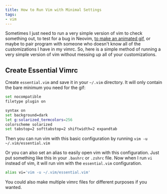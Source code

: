 ```yaml
---
title: How to Run Vim with Minimal Settings
tags:
- vim
---
```


Sometimes I just need to run a very simple version of vim to check something out, to test for a bug in Neovim, [to make an animated gif](../how-to-create-vim-animated-gif/), or maybe to pair program with someone who doesn't know all of the customizations I have in my vimrc. So, here is a simple method of running a very simple version of vim without messing up all of your customizations.

## Create Essential Vimrc

Create `essential.vim` and save it in your `~/.vim` directory. It will only contain the bare minimum you need for the gif:

```bash
set nocompatible
filetype plugin on

syntax on
set background=dark
let g:solarized_termcolors=256
colorscheme solarized
set tabstop=2 softtabstop=2 shiftwidth=2 expandtab
```

Then you can run vim with this basic configuration by running `vim -u ~/.vim/essential.vim`

Or you can also set an alias to easily open vim with this configuration. Just put something like this in your `.bashrc` or `.zshrc` file. Now when I run `vi` instead of vim, it will run vim with the `essential.vim` configuration.

```bash
alias vi='vim -u ~/.vim/essential.vim'
```

You could also make multiple vimrc files for different purposes if you wanted.
